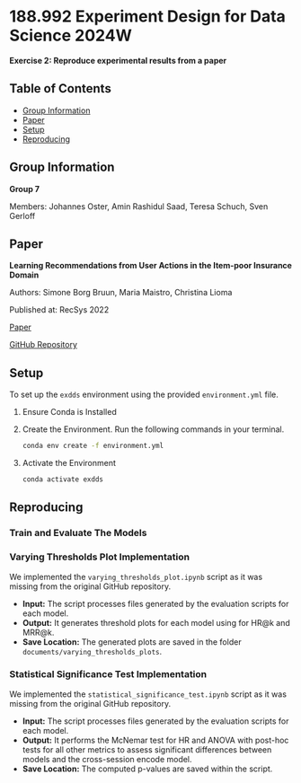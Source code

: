 # 188.992 Experiment Design for Data Science 2024W

**Exercise 2: Reproduce experimental results from a paper**

## Table of Contents

- [Group Information](#group-information)
- [Paper](#paper)
- [Setup](#setup)
- [Reproducing](#reproducing)

## Group Information

**Group 7**

Members: Johannes Oster, Amin Rashidul Saad, Teresa Schuch, Sven Gerloff

## Paper

**Learning Recommendations from User Actions in the Item-poor Insurance Domain**

Authors: Simone Borg Bruun, Maria Maistro, Christina Lioma

Published at: RecSys 2022

[Paper](https://doi.org/10.1145/3523227.3546775)

[GitHub Repository](https://github.com/simonebbruun/cross-sessions_RS)

## Setup

To set up the `exdds` environment using the provided `environment.yml` file.

1. Ensure Conda is Installed

2. Create the Environment. Run the following commands in your terminal.

   ```bash
   conda env create -f environment.yml

   ```

3. Activate the Environment

   ```bash
   conda activate exdds
   ```

## Reproducing

### Train and Evaluate The Models

### Varying Thresholds Plot Implementation

We implemented the `varying_thresholds_plot.ipynb` script as it was missing from the original GitHub repository.

- **Input:** The script processes files generated by the evaluation scripts for each model.
- **Output:** It generates threshold plots for each model using for HR@k and MRR@k.
- **Save Location:** The generated plots are saved in the folder `documents/varying_thresholds_plots`.

### Statistical Significance Test Implementation

We implemented the `statistical_significance_test.ipynb` script as it was missing from the original GitHub repository.

- **Input:** The script processes files generated by the evaluation scripts for each model.
- **Output:** It performs the McNemar test for HR and ANOVA with post-hoc tests for all other metrics to assess significant differences between models and the cross-session encode model.
- **Save Location:** The computed p-values are saved within the script.
